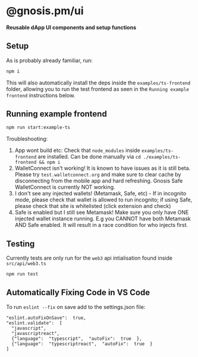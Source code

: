 # @gnosis.pm/ui
<strong>Reusable dApp UI components and setup functions</strong>

## Setup
As is probably already familiar, run:

```sh
npm i
```

This will also automatically install the deps inside the `examples/ts-frontend` folder, allowing you to run the test frontend as seen in the `Running example frontend` instructions below.

## Running example frontend
```sh
npm run start:example-ts
```

Troubleshooting: 
1. App wont build etc: Check that `node_modules` inside `examples/ts-frontend` are installed. Can be done manually via `cd ./examples/ts-frontend && npm i`
2. WalletConnect isn't working! It is known to have issues as it is still beta. Please try `test.walletconnect.org` and make sure to clear cache by disconnecting from the mobile app and hard refreshing. Gnosis Safe WalletConnect is currently NOT working.
3. I don't see any injected wallets! (Metamask, Safe, etc) - If in incognito mode, please check that wallet is allowed to run incognito; if using Safe, please check that site is whitelisted (click extension and check)
4. Safe is enabled but I still see Metamask! Make sure you only have ONE injected wallet instance running. E.g you CANNOT have both Metamask AND Safe enabled. It will result in a race condition for who injects first.

## Testing
Currently tests are only run for the `web3` api intialisation found inside `src/api/web3.ts`

```sh
npm run test
```

## Automatically Fixing Code in VS Code
To run `eslint --fix` on save add to the settings.json file:

```
"eslint.autoFixOnSave":  true,
"eslint.validate":  [
  "javascript",
  "javascriptreact",
  {"language":  "typescript",  "autoFix":  true  },
  {"language":  "typescriptreact",  "autoFix":  true  }
]
```
